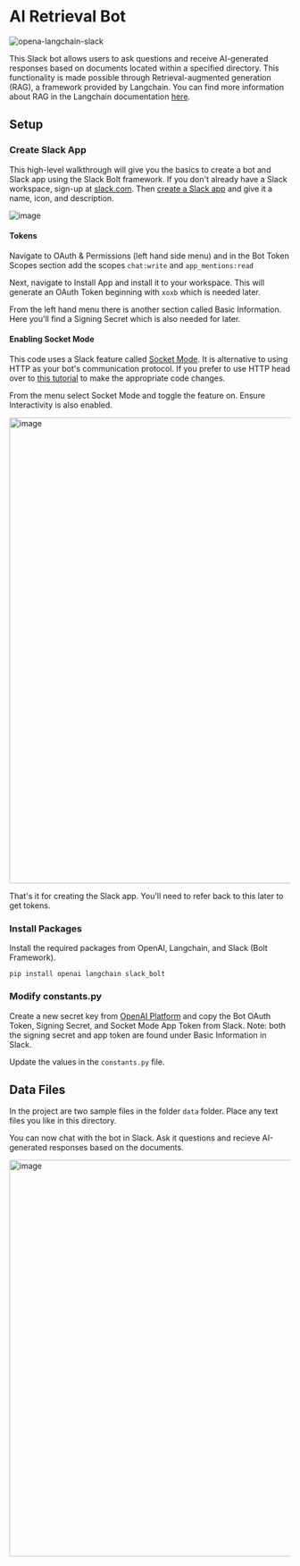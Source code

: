 # AI Retrieval Bot

![opena-langchain-slack](https://github.com/andrewn-net/ai-retrieval-bot/assets/27248499/78996d00-8c69-4edd-beca-407b834c8edb)

This Slack bot allows users to ask questions and receive AI-generated responses based on documents located within a specified directory. This functionality is made possible through Retrieval-augmented generation (RAG), a framework provided by Langchain. You can find more information about RAG in the Langchain documentation [here](https://github.com/langchain-ai/langchain).

## Setup
### Create Slack App
This high-level walkthrough will give you the basics to create a bot and Slack app using the Slack Bolt framework.  If you don't already have a Slack workspace, sign-up at [slack.com](https://www.slack.com/).
Then [create a Slack app](https://api.slack.com/apps/new) and give it a name, icon, and description.

![image](https://github.com/andrewn-net/ai-retrieval-bot/assets/27248499/a0d3f51b-7074-4a51-b39f-2f170d8428d4)

#### Tokens
Navigate to OAuth & Permissions (left hand side menu) and in the Bot Token Scopes section add the scopes `chat:write` and `app_mentions:read`

Next, navigate to Install App and install it to your workspace. This will generate an OAuth Token beginning with `xoxb` which is needed later.

From the left hand menu there is another section called Basic Information. Here you'll find a Signing Secret which is also needed for later.

#### Enabling Socket Mode

This code uses a Slack feature called [Socket Mode](https://api.slack.com/apis/connections/socket). It is alternative to using HTTP as your bot's communication protocol. If you prefer to use HTTP head over to [this tutorial](https://slack.dev/bolt-python/tutorial/getting-started-http) to make the appropriate code changes.

From the menu select Socket Mode and toggle the feature on. Ensure Interactivity is also enabled.

<img width="834" alt="image" src="https://github.com/andrewn-net/ai-retrieval-bot/assets/27248499/c877c8b6-9a29-4289-a9fd-19137ac285cd">


That's it for creating the Slack app. You'll need to refer back to this later to get tokens.

### Install Packages
Install the required packages from OpenAI, Langchain, and Slack (Bolt Framework).

```
pip install openai langchain slack_bolt
```

### Modify constants.py

Create a new secret key from [OpenAI Platform](https://platform.openai.com/account/api-keys) and copy the Bot OAuth Token, Signing Secret, and Socket Mode App Token from Slack.  Note: both the signing secret and app token are found under Basic Information in Slack.

Update the values in the `constants.py` file.

## Data Files

In the project are two sample files in the folder `data` folder. Place any text files you like in this directory.

You can now chat with the bot in Slack. Ask it questions and recieve AI-generated responses based on the documents.

<img width="710" alt="image" src="https://github.com/andrewn-net/ai-retrieval-bot/assets/27248499/34fe1125-ee20-42a1-99c0-9b3ad4b55cdb">

